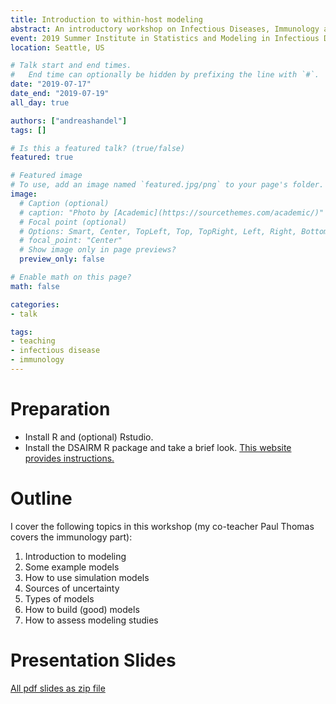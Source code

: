 ```yaml
---
title: Introduction to within-host modeling
abstract: An introductory workshop on Infectious Diseases, Immunology and Within-Host Models. 
event: 2019 Summer Institute in Statistics and Modeling in Infectious Diseases (SISMID)
location: Seattle, US

# Talk start and end times.
#   End time can optionally be hidden by prefixing the line with `#`.
date: "2019-07-17"
date_end: "2019-07-19"
all_day: true

authors: ["andreashandel"]
tags: []

# Is this a featured talk? (true/false)
featured: true

# Featured image
# To use, add an image named `featured.jpg/png` to your page's folder. 
image:
  # Caption (optional)
  # caption: "Photo by [Academic](https://sourcethemes.com/academic/)"
  # Focal point (optional)
  # Options: Smart, Center, TopLeft, Top, TopRight, Left, Right, BottomLeft, Bottom, BottomRight
  # focal_point: "Center"
  # Show image only in page previews?
  preview_only: false

# Enable math on this page?
math: false

categories:
- talk

tags:
- teaching
- infectious disease
- immunology
---
```


# Preparation

* Install R and (optional) Rstudio.
* Install the DSAIRM R package and take a brief look. [This website provides instructions.](https://ahgroup.github.io/DSAIRM/)

# Outline

I cover the following topics in this workshop (my co-teacher Paul Thomas covers the immunology part):

1. Introduction to modeling
2. Some example models
3. How to use simulation models
4. Sources of uncertainty
5. Types of models
6. How to build (good) models
7. How to assess modeling studies

# Presentation Slides 

[All pdf slides as zip file](/presentations/2019SISMID_Slides.zip)





